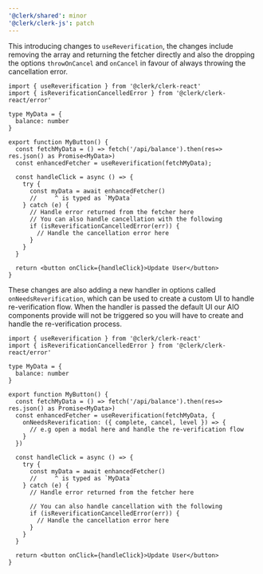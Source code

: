 ```yaml
---
'@clerk/shared': minor
'@clerk/clerk-js': patch
---
```


This introducing changes to `useReverification`, the changes include removing the array and returning the fetcher directly and also the dropping the options `throwOnCancel` and `onCancel` in favour of always throwing the cancellation error.

```tsx {{ filename: 'src/components/MyButton.tsx' }}
import { useReverification } from '@clerk/clerk-react'
import { isReverificationCancelledError } from '@clerk/clerk-react/error'

type MyData = {
  balance: number
}

export function MyButton() {
  const fetchMyData = () => fetch('/api/balance').then(res=> res.json() as Promise<MyData>)
  const enhancedFetcher = useReverification(fetchMyData);
  
  const handleClick = async () => {
    try {
      const myData = await enhancedFetcher()
      //     ^ is typed as `MyData`
    } catch (e) {
      // Handle error returned from the fetcher here
      // You can also handle cancellation with the following
      if (isReverificationCancelledError(err)) {
        // Handle the cancellation error here
      }
    }
  }

  return <button onClick={handleClick}>Update User</button>
}
```

These changes are also adding a new handler in options called `onNeedsReverification`, which can be used to create a custom UI
to handle re-verification flow. When the handler is passed the default UI our AIO components provide will not be triggered so you will have to create and handle the re-verification process.


```tsx {{ filename: 'src/components/MyButtonCustom.tsx' }}
import { useReverification } from '@clerk/clerk-react'
import { isReverificationCancelledError } from '@clerk/clerk-react/error'

type MyData = {
  balance: number
}

export function MyButton() {
  const fetchMyData = () => fetch('/api/balance').then(res=> res.json() as Promise<MyData>)
  const enhancedFetcher = useReverification(fetchMyData, {
    onNeedsReverification: ({ complete, cancel, level }) => {
      // e.g open a modal here and handle the re-verification flow
    }
  })

  const handleClick = async () => {
    try {
      const myData = await enhancedFetcher()
      //     ^ is typed as `MyData`
    } catch (e) {
      // Handle error returned from the fetcher here

      // You can also handle cancellation with the following
      if (isReverificationCancelledError(err)) {
        // Handle the cancellation error here
      }
    }
  }

  return <button onClick={handleClick}>Update User</button>
}
```
